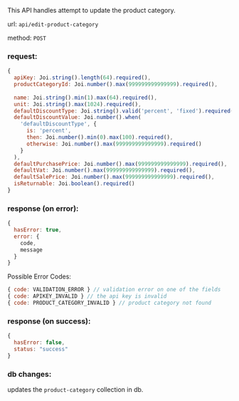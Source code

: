 This API handles attempt to update the product category.

url: `api/edit-product-category`

method: `POST`

### request: 
```js
{
  apiKey: Joi.string().length(64).required(),
  productCategoryId: Joi.number().max(999999999999999).required(),
  
  name: Joi.string().min(1).max(64).required(),
  unit: Joi.string().max(1024).required(),
  defaultDiscountType: Joi.string().valid('percent', 'fixed').required(),
  defaultDiscountValue: Joi.number().when(
    'defaultDiscountType', { 
      is: 'percent', 
      then: Joi.number().min(0).max(100).required(), 
      otherwise: Joi.number().max(999999999999999).required() 
    }
  ),
  defaultPurchasePrice: Joi.number().max(999999999999999).required(),
  defaultVat: Joi.number().max(999999999999999).required(),
  defaultSalePrice: Joi.number().max(999999999999999).required(),
  isReturnable: Joi.boolean().required()
}
```

### response (on error):
```js
{
  hasError: true,
  error: {
    code,
    message
  }
}
```

Possible Error Codes:
```js
{ code: VALIDATION_ERROR } // validation error on one of the fields
{ code: APIKEY_INVALID } // the api key is invalid
{ code: PRODUCT_CATEGORY_INVALID } // product category not found
```

### response (on success):
```js
{
  hasError: false,
  status: "success"
}
```

### db changes:
updates the `product-category` collection in db.